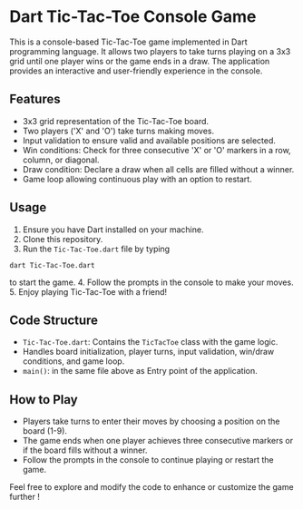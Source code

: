 # Dart Tic-Tac-Toe Console Game

This is a console-based Tic-Tac-Toe game implemented in Dart programming language. It allows two players to take turns playing on a 3x3 grid until one player wins or the game ends in a draw. The application provides an interactive and user-friendly experience in the console.

## Features

- 3x3 grid representation of the Tic-Tac-Toe board.
- Two players ('X' and 'O') take turns making moves.
- Input validation to ensure valid and available positions are selected.
- Win conditions: Check for three consecutive 'X' or 'O' markers in a row, column, or diagonal.
- Draw condition: Declare a draw when all cells are filled without a winner.
- Game loop allowing continuous play with an option to restart.

## Usage

1. Ensure you have Dart installed on your machine.
2. Clone this repository.
3. Run the `Tic-Tac-Toe.dart` file  by typing 
```
dart Tic-Tac-Toe.dart
```
to start the game.
4. Follow the prompts in the console to make your moves.
5. Enjoy playing Tic-Tac-Toe with a friend!

## Code Structure

- `Tic-Tac-Toe.dart`: Contains the `TicTacToe` class with the game logic.
- Handles board initialization, player turns, input validation, win/draw conditions, and game loop.
- `main()`: in the same file above as Entry point of the application.

## How to Play

- Players take turns to enter their moves by choosing a position on the board (1-9).
- The game ends when one player achieves three consecutive markers or if the board fills without a winner.
- Follow the prompts in the console to continue playing or restart the game.

Feel free to explore and modify the code to enhance or customize the game further !
